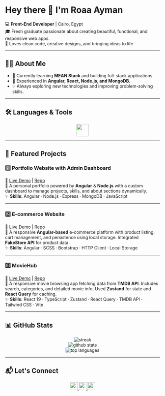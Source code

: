 # Hey there 👋 I'm Roaa Ayman  

💻 **Front-End Developer** | Cairo, Egypt  
🎓 Fresh graduate passionate about creating beautiful, functional, and responsive web apps.  
🌸 Loves clean code, creative designs, and bringing ideas to life.  

---

## 👩‍💻 About Me
- 🔭 Currently learning **MEAN Stack** and building full-stack applications.  
- 🚀 Experienced in **Angular, React, Node.js, and MongoDB**.  
- 💡 Always exploring new technologies and improving problem-solving skills.  

---

## 🛠 Languages & Tools
<div align="center">
  <img src="https://skillicons.dev/icons?i=html,css,bootstrap,scss,js,ts,angular,react,nodejs,express,mongodb,git,github,vscode,figma" height="40" />
</div>

---

## 🌟 Featured Projects

### 1️⃣ **Portfolio Website with Admin Dashboard**  
🔗 [Live Demo](https://roaaayman21.github.io/portflio/) | [Repo](https://github.com/roaaayman21/portflio-backend)  
📌 A personal portfolio powered by **Angular** & **Node.js** with a custom dashboard to manage projects, skills, and about sections dynamically.  
✨ **Skills:** Angular · Node.js · Express · MongoDB · JavaScript  

---

### 2️⃣ **E-commerce Website**  
🔗 [Live Demo](https://roaaayman21.github.io/Ecommerce-Website/home) | [Repo](https://github.com/roaaayman21/Ecommerce-Website)  
📌 A responsive **Angular-based** e-commerce platform with product listing, cart management, and persistence using local storage. Integrated **FakeStore API** for product data.  
✨ **Skills:** Angular · SCSS · Bootstrap · HTTP Client · Local Storage  

---

### 3️⃣ **MovieHub**  
🔗 [Live Demo](https://roaaayman21.github.io/MovieHub/) | [Repo](https://github.com/roaaayman21/MovieHub)  
📌 A responsive movie browsing app fetching data from **TMDB API**. Includes search, categories, and detailed movie info. Used **Zustand** for state and **React Query** for caching.  
✨ **Skills:** React 19 · TypeScript · Zustand · React Query · TMDB API · Tailwind CSS · Vite  

---

## 📊 GitHub Stats
<div align="center">
  <img src="https://github-readme-streak-stats.herokuapp.com?user=roaaayman21&theme=radical" alt="streak" />
  <br/>
  <img src="https://github-readme-stats.vercel.app/api?username=roaaayman21&show_icons=true&theme=radical" alt="github stats" />
  <br/>
  <img src="https://github-readme-stats.vercel.app/api/top-langs/?username=roaaayman21&layout=compact&theme=radical" alt="top languages" />
</div>

---

## 📬 Let's Connect
<div align="center">
  <a href="https://www.linkedin.com/in/roaa-ayman-a9195022a/" target="_blank">
    <img src="https://img.shields.io/static/v1?message=LinkedIn&logo=linkedin&color=FF69B4&labelColor=FF69B4&style=for-the-badge" height="25" />
  </a>
  <a href="mailto:roaaaymanelkholy@gmail.com">
    <img src="https://img.shields.io/static/v1?message=Gmail&logo=gmail&color=FF69B4&labelColor=FF69B4&style=for-the-badge" height="25" />
  </a>
  <a href="https://www.instagram.com/roaaayman_10/" target="_blank">
    <img src="https://img.shields.io/static/v1?message=Instagram&logo=instagram&color=FF69B4&labelColor=FF69B4&style=for-the-badge" height="25" />
  </a>
</div>
